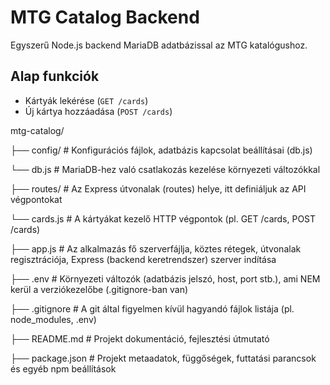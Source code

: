 # MTG Catalog Backend

Egyszerű Node.js backend MariaDB adatbázissal az MTG katalógushoz.

## Alap funkciók

- Kártyák lekérése (`GET /cards`)
- Új kártya hozzáadása (`POST /cards`)

mtg-catalog/

├── config/ # Konfigurációs fájlok, adatbázis kapcsolat beállításai (db.js)

└── db.js # MariaDB-hez való csatlakozás kezelése környezeti változókkal

├── routes/ # Az Express útvonalak (routes) helye, itt definiáljuk az API végpontokat

└── cards.js # A kártyákat kezelő HTTP végpontok (pl. GET /cards, POST /cards)

├── app.js # Az alkalmazás fő szerverfájlja, köztes rétegek, útvonalak regisztrációja, Express (backend keretrendszer) szerver indítása

├── .env # Környezeti változók (adatbázis jelszó, host, port stb.), ami NEM kerül a verziókezelőbe (.gitignore-ban van)

├── .gitignore # A git által figyelmen kívül hagyandó fájlok listája (pl. node_modules, .env)

├── README.md # Projekt dokumentáció, fejlesztési útmutató

├── package.json # Projekt metaadatok, függőségek, futtatási parancsok és egyéb npm beállítások
